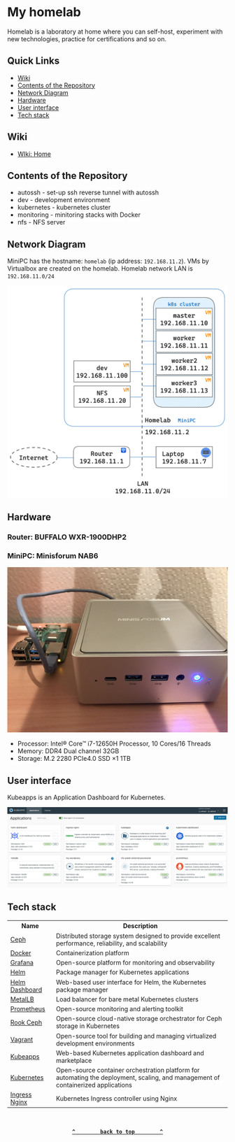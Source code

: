 # My homelab

Homelab is a laboratory at home where you can self-host, experiment with new technologies, practice for certifications and so on.

## Quick Links

* [Wiki](#wiki)
* [Contents of the Repository](#contents-of-the-repository)
* [Network Diagram](#network-diagram)
* [Hardware](#hardware)
* [User interface](#user-interface)
* [Tech stack](#tech-stack)

## Wiki

* [WIki: Home](https://github.com/toge510/homelab/wiki)

## Contents of the Repository

* autossh - set-up ssh reverse tunnel with autossh
* dev - development environment
* kubernetes - kubernetes cluster
* monitoring - minitoring stacks with Docker
* nfs - NFS server

## Network Diagram

MiniPC has the hostname: `homelab` (ip address: `192.168.11.2`). VMs by Virtualbox are created on the homelab. Homelab network LAN is `192.168.11.0/24`

<div align="center">
<img src="./images/homelab_network.png" width=640>
</div>

## Hardware

### Router: BUFFALO WXR-1900DHP2

### MiniPC: Minisforum NAB6

<div align="center">
<img src="./images/homelab.jpg"  width=640>
</div>

* Processor: Intel® Core™ i7-12650H Processor, 10 Cores/16 Threads
* Memory: DDR4 Dual channel 32GB
* Storage: M.2 2280 PCIe4.0 SSD ×1 1TB

## User interface

Kubeapps is an Application Dashboard for Kubernetes.  

<div align="center">
<img src="./images/kubeapps.jpg">
</div>

## Tech stack

<div align="center">
<table>
    <tr>
        <th>Name</th>
        <th>Description</th>
    </tr>
    <tr>
        <td><a href="https://ceph.io/">Ceph</a></td>
        <td>Distributed storage system designed to provide excellent performance, reliability, and scalability</td>
    </tr>
    <tr>
        <td><a href="https://www.docker.com/">Docker</a></td>
        <td>Containerization platform</td>
    </tr>
    <tr>
        <td><a href="https://grafana.com/">Grafana</a></td>
        <td>Open-source platform for monitoring and observability</td>
    </tr>
    <tr>
        <td><a href="https://helm.sh/">Helm</a></td>
        <td>Package manager for Kubernetes applications</td>
    </tr>
    <tr>
        <td><a href="https://helm.sh/">Helm Dashboard</a></td>
        <td>Web-based user interface for Helm, the Kubernetes package manager</td>
    </tr>
    <tr>
        <td><a href="https://metallb.universe.tf/">MetalLB</a></td>
        <td>Load balancer for bare metal Kubernetes clusters</td>
    </tr>
    <tr>
        <td><a href="https://prometheus.io/">Prometheus</a></td>
        <td>Open-source monitoring and alerting toolkit</td>
    </tr>
    <tr>
        <td><a href="https://rook.io/">Rook Ceph</a></td>
        <td>Open-source cloud-native storage orchestrator for Ceph storage in Kubernetes</td>
    </tr>
    <tr>
        <td><a href="https://www.vagrantup.com/">Vagrant</a></td>
        <td>Open-source tool for building and managing virtualized development environments</td>
    </tr>
    <tr>
        <td><a href="https://kubeapps.com/">Kubeapps</a></td>
        <td>Web-based Kubernetes application dashboard and marketplace</td>
    </tr>
    <tr>
        <td><a href="https://kubernetes.io/">Kubernetes</a></td>
        <td>Open-source container orchestration platform for automating the deployment, scaling, and management of containerized applications</td>
    </tr>
    <tr>
        <td><a href="https://kubernetes.io/docs/concepts/services-networking/ingress-controllers/">Ingress Nginx</a></td>
        <td>Kubernetes Ingress controller using Nginx</td>
    </tr>
</table>
</div>

<br>

<div align="center">

**[`^        back to top        ^`](#my-homelab)**

</div>
